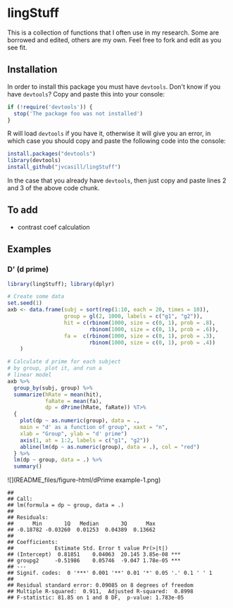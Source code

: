 
lingStuff
=========

This is a collection of functions that I often use 
in my research. Some are borrowed and edited, others 
are my own. Feel free to fork and edit as you see fit. 

## Installation

In order to install this package you must have `devtools`. Don't know if you have `devtools`? Copy and paste this into your console:


```r
if (!require('devtools')) {
  stop('The package foo was not installed')
}
```

R will load `devtools` if you have it, otherwise it will give you an error, in which case you should copy and paste the following code into the console:


```r
install.packages("devtools")
library(devtools)
install_github("jvcasill/lingStuff")
```

In the case that you already have `devtools`, then just copy and paste lines 2 and 3 of the above code chunk. 

## To add

- contrast coef calculation

## Examples

### D' (d prime)


```r
library(lingStuff); library(dplyr)

# Create some data
set.seed(1)
axb <- data.frame(subj = sort(rep(1:10, each = 20, times = 10)),
                  group = gl(2, 1000, labels = c("g1", "g2")),
                  hit = c(rbinom(1000, size = c(0, 1), prob = .8), 
                          rbinom(1000, size = c(0, 1), prob = .6)),
                  fa =  c(rbinom(1000, size = c(0, 1), prob = .3), 
                          rbinom(1000, size = c(0, 1), prob = .4))
    )

# Calculate d prime for each subject
# by group, plot it, and run a 
# linear model
axb %>%
  group_by(subj, group) %>%
  summarize(hRate = mean(hit), 
            faRate = mean(fa), 
            dp = dPrime(hRate, faRate)) %T>%
  {
    plot(dp ~ as.numeric(group), data = ., 
    main = "d' as a function of group", xaxt = "n", 
    xlab = "Group", ylab = "d' prime")
    axis(1, at = 1:2, labels = c("g1", "g2"))
    abline(lm(dp ~ as.numeric(group), data = .), col = "red")
  } %>%
  lm(dp ~ group, data = .) %>%
  summary()
```

![](README_files/figure-html/dPrime example-1.png) 

```
## 
## Call:
## lm(formula = dp ~ group, data = .)
## 
## Residuals:
##      Min       1Q   Median       3Q      Max 
## -0.18782 -0.03260  0.01253  0.04389  0.13662 
## 
## Coefficients:
##             Estimate Std. Error t value Pr(>|t|)    
## (Intercept)  0.81851    0.04063  20.145 3.85e-08 ***
## groupg2     -0.51986    0.05746  -9.047 1.78e-05 ***
## ---
## Signif. codes:  0 '***' 0.001 '**' 0.01 '*' 0.05 '.' 0.1 ' ' 1
## 
## Residual standard error: 0.09085 on 8 degrees of freedom
## Multiple R-squared:  0.911,	Adjusted R-squared:  0.8998 
## F-statistic: 81.85 on 1 and 8 DF,  p-value: 1.783e-05
```
